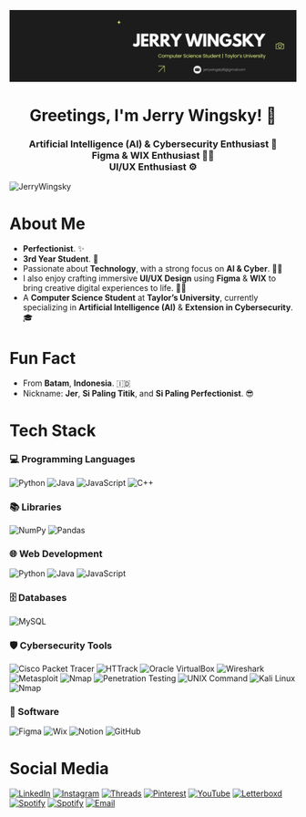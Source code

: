 ![logo](https://github.com/JerryWingsky/JerryWingsky/blob/15b24c9e2687f48e1f1e7352d63e521c2fa88400/Profile%20Background.jpeg)
<h1 align="center">Greetings, I'm Jerry Wingsky! 👋 </h1>
<h3 align="center">
  Artificial Intelligence (AI) & Cybersecurity Enthusiast 🤖<br>
  Figma & WIX Enthusiast 🙋‍♂️<br>
  UI/UX Enthusiast ⚙️
</h3>

<img src="https://komarev.com/ghpvc/?username=JerryWingsky&color=yellowgreen&style=for-the-badge" alt="JerryWingsky" />

# About Me
- **Perfectionist**. ✨
- **3rd Year Student**. 🥷
- Passionate about **Technology**, with a strong focus on **AI & Cyber**. 👨‍💻
- I also enjoy crafting immersive **UI/UX Design** using **Figma** & **WIX** to bring creative digital experiences to life. 🙋‍♂
- A **Computer Science Student** at **Taylor’s University**, currently specializing in **Artificial Intelligence (AI)** & **Extension in Cybersecurity**. 🎓

# Fun Fact
- From **Batam**, **Indonesia**. 🇮🇩
- Nickname: **Jer**, **Si Paling Titik**, and **Si Paling Perfectionist**. 😎

# Tech Stack

### 💻 Programming Languages

![Python](https://img.shields.io/badge/-Python-3776AB?style=for-the-badge&logo=python&logoColor=white)
![Java](https://img.shields.io/badge/-Java-007396?style=for-the-badge&logo=java&logoColor=white)
![JavaScript](https://img.shields.io/badge/-JavaScript-F7DF1E?style=for-the-badge&logo=javascript&logoColor=black)
![C++](https://img.shields.io/badge/-C++-00599C?style=for-the-badge&logo=c%2B%2B&logoColor=white)

### 📚 Libraries

![NumPy](https://img.shields.io/badge/-NumPy-013243?style=for-the-badge&logo=numpy&logoColor=white)
![Pandas](https://img.shields.io/badge/-Pandas-150458?style=for-the-badge&logo=pandas&logoColor=white)

### 🌐 Web Development

![Python](https://img.shields.io/badge/-Python-3776AB?style=for-the-badge&logo=python&logoColor=white)
![Java](https://img.shields.io/badge/-Java-007396?style=for-the-badge&logo=java&logoColor=white)
![JavaScript](https://img.shields.io/badge/-JavaScript-F7DF1E?style=for-the-badge&logo=javascript&logoColor=black)

### 🗄️ Databases

![MySQL](https://img.shields.io/badge/-MySQL-4479A1?style=for-the-badge&logo=mysql&logoColor=white)

### 🛡️ Cybersecurity Tools

![Cisco Packet Tracer](https://img.shields.io/badge/-Cisco%20Packet%20Tracer-1072BA?style=for-the-badge&logo=cisco&logoColor=white)
![HTTrack](https://img.shields.io/badge/-HTTrack-0A6A9F?style=for-the-badge&logo=html5&logoColor=white)
![Oracle VirtualBox](https://img.shields.io/badge/-VirtualBox-2A2A72?style=for-the-badge&logo=virtualbox&logoColor=white)
![Wireshark](https://img.shields.io/badge/-Wireshark-1679A7?style=for-the-badge&logo=wireshark&logoColor=white)
![Metasploit](https://img.shields.io/badge/-Metasploit-5E5C5C?style=for-the-badge&logo=metasploit&logoColor=white)
![Nmap](https://img.shields.io/badge/-Nmap-7F7FFF?style=for-the-badge&logo=nmap&logoColor=white)
![Penetration Testing](https://img.shields.io/badge/-Penetration%20Testing-1E1E1E?style=for-the-badge&logo=hackthebox&logoColor=white)
![UNIX Command](https://img.shields.io/badge/-UNIX%20Command-000000?style=for-the-badge&logo=linux&logoColor=white)
![Kali Linux](https://img.shields.io/badge/-Kali%20Linux-268BEE?style=for-the-badge&logo=kalilinux&logoColor=white)
![Nmap](https://img.shields.io/badge/-Nmap-7F7FFF?style=for-the-badge&logo=nmap&logoColor=white)

### 🧰 Software

![Figma](https://img.shields.io/badge/-Figma-F24E1E?style=for-the-badge&logo=figma&logoColor=white)
![Wix](https://img.shields.io/badge/-Wix-0C6EFC?style=for-the-badge&logo=wix&logoColor=white)
![Notion](https://img.shields.io/badge/-Notion-000000?style=for-the-badge&logo=notion&logoColor=white)
![GitHub](https://img.shields.io/badge/-GitHub-181717?style=for-the-badge&logo=github&logoColor=white)

# Social Media
[![LinkedIn](https://img.shields.io/badge/-LinkedIn-0A66C2?style=for-the-badge&logo=linkedin&logoColor=white)](https://www.linkedin.com/in/jerrywingsky/)
[![Instagram](https://img.shields.io/badge/-Instagram-E4405F?style=for-the-badge&logo=instagram&logoColor=white)](https://www.instagram.com/jrywsky/)
[![Threads](https://img.shields.io/badge/-Threads-000000?style=for-the-badge&logo=threads&logoColor=white)](https://www.threads.net/@jrywsky)
[![Pinterest](https://img.shields.io/badge/-Pinterest-BD081C?style=for-the-badge&logo=pinterest&logoColor=white)](https://id.pinterest.com/JerryWingskyy/)
[![YouTube](https://img.shields.io/badge/-YouTube-FF0000?style=for-the-badge&logo=youtube&logoColor=white)](https://www.youtube.com/@JerryWingsky)
[![Letterboxd](https://img.shields.io/badge/-Letterboxd-00D735?style=for-the-badge&logo=letterboxd&logoColor=white)](https://letterboxd.com/JerryWingsky/)
[![Spotify](https://img.shields.io/badge/-Spotify-1DB954?style=for-the-badge&logo=spotify&logoColor=white)](https://open.spotify.com/playlist/3XLzwxuMoa5l38yioXJbTj?si=11a5354f30364842&nd=1)
[![Spotify](https://img.shields.io/badge/-Spotify-1DB954?style=for-the-badge&logo=spotify&logoColor=white)](https://open.spotify.com/playlist/5ZvdgAzJHMHRudFqU17SEM?si=621455da8cdd44d1)
[![Email](https://img.shields.io/badge/-Email-D14836?style=for-the-badge&logo=gmail&logoColor=white)](mailto:jerrywingsky18@gmail.com)
